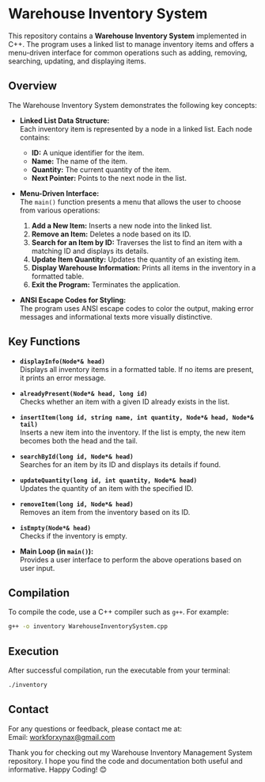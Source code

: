 # Warehouse Inventory System

This repository contains a **Warehouse Inventory System** implemented in C++. The program uses a linked list to manage inventory items and offers a menu-driven interface for common operations such as adding, removing, searching, updating, and displaying items.

## Overview

The Warehouse Inventory System demonstrates the following key concepts:

- **Linked List Data Structure:**  
  Each inventory item is represented by a node in a linked list. Each node contains:
  - **ID:** A unique identifier for the item.
  - **Name:** The name of the item.
  - **Quantity:** The current quantity of the item.
  - **Next Pointer:** Points to the next node in the list.

- **Menu-Driven Interface:**  
  The `main()` function presents a menu that allows the user to choose from various operations:
  1. **Add a New Item:** Inserts a new node into the linked list.
  2. **Remove an Item:** Deletes a node based on its ID.
  3. **Search for an Item by ID:** Traverses the list to find an item with a matching ID and displays its details.
  4. **Update Item Quantity:** Updates the quantity of an existing item.
  5. **Display Warehouse Information:** Prints all items in the inventory in a formatted table.
  6. **Exit the Program:** Terminates the application.

- **ANSI Escape Codes for Styling:**  
  The program uses ANSI escape codes to color the output, making error messages and informational texts more visually distinctive.


## Key Functions

- **`displayInfo(Node*& head)`**  
  Displays all inventory items in a formatted table. If no items are present, it prints an error message.

- **`alreadyPresent(Node*& head, long id)`**  
  Checks whether an item with a given ID already exists in the list.

- **`insertItem(long id, string name, int quantity, Node*& head, Node*& tail)`**  
  Inserts a new item into the inventory. If the list is empty, the new item becomes both the head and the tail.

- **`searchById(long id, Node*& head)`**  
  Searches for an item by its ID and displays its details if found.

- **`updateQuantity(long id, int quantity, Node*& head)`**  
  Updates the quantity of an item with the specified ID.

- **`removeItem(long id, Node*& head)`**  
  Removes an item from the inventory based on its ID.

- **`isEmpty(Node*& head)`**  
  Checks if the inventory is empty.

- **Main Loop (in `main()`):**  
  Provides a user interface to perform the above operations based on user input.


## Compilation

To compile the code, use a C++ compiler such as `g++`. For example:

```bash
g++ -o inventory WarehouseInventorySystem.cpp
```

## Execution

After successful compilation, run the executable from your terminal:
```bash
./inventory
```

## Contact
For any questions or feedback, please contact me at:
<br>
Email: workforxynax@gmail.com

Thank you for checking out my Warehouse Inventory Management System repository. I hope you find the code and documentation both useful and informative. Happy Coding! 😊

